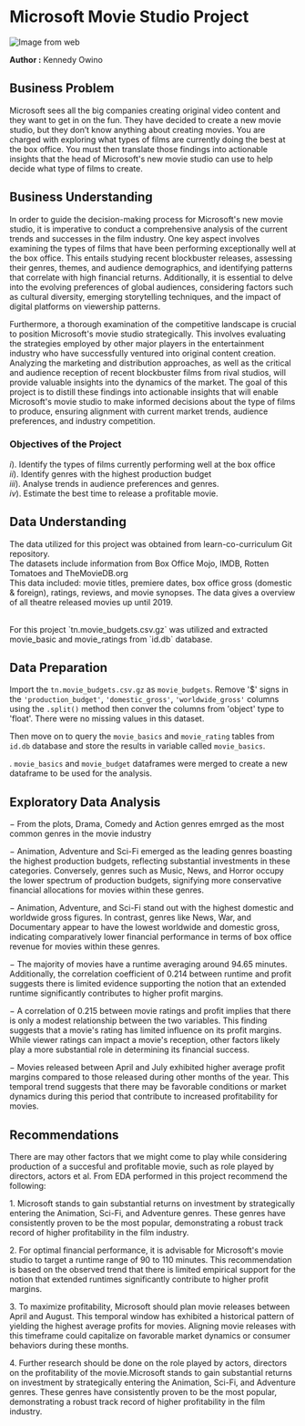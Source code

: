 # Microsoft Movie Studio Project
![Image from web](https://tibs.ac.ke/uploads/course_cover_images/FILM_PRODUCTION_1.jpg)


**Author :** Kennedy Owino


## Business Problem


Microsoft sees all the big companies creating original video content and they want to get in on the fun. They have decided to create a new movie studio, but they don’t know anything about creating movies. You are charged with exploring what types of films are currently doing the best at the box office. You must then translate those findings into actionable insights that the head of Microsoft's new movie studio can use to help decide what type of films to create.

## Business Understanding

In order to guide the decision-making process for Microsoft's new movie studio, it is imperative to conduct a comprehensive analysis of the current trends and successes in the film industry. One key aspect involves examining the types of films that have been performing exceptionally well at the box office. This entails studying recent blockbuster releases, assessing their genres, themes, and audience demographics, and identifying patterns that correlate with high financial returns. Additionally, it is essential to delve into the evolving preferences of global audiences, considering factors such as cultural diversity, emerging storytelling techniques, and the impact of digital platforms on viewership patterns.

Furthermore, a thorough examination of the competitive landscape is crucial to position Microsoft's movie studio strategically. This involves evaluating the strategies employed by other major players in the entertainment industry who have successfully ventured into original content creation. Analyzing the marketing and distribution approaches, as well as the critical and audience reception of recent blockbuster films from rival studios, will provide valuable insights into the dynamics of the market. The goal of this project is to distill these findings into actionable insights that will enable Microsoft's movie studio to make informed decisions about the type of films to produce, ensuring alignment with current market trends, audience preferences, and industry competition.


### Objectives of the Project


$i).$ Identify the types of films currently performing well at the box office
<br>
$ii).$ Identify genres with the highest production budget
<br>
$iii).$ Analyse trends in audience preferences and genres.
<br>
$iv).$ Estimate the best time to release a profitable movie.



## Data Understanding

The data utilized for this project was obtained from learn-co-curriculum Git repository.
<br>
The datasets include information from Box Office Mojo, IMDB, Rotten Tomatoes and TheMovieDB.org
<br>
This data included: movie titles, premiere dates, box office gross (domestic & foreign), ratings, reviews, and movie synopses. The data gives a overview of all theatre released movies up until 2019.

<br>
For this project  `tn.movie_budgets.csv.gz` was utilized  and extracted movie_basic and movie_ratings from `id.db` database.


## Data Preparation

Import the `tn.movie_budgets.csv.gz` as `movie_budgets`. Remove '$' signs in the `'production_budget'`, `'domestic_gross'`, `'worldwide_gross'` columns using the `.split()` method then conver the columns from 'object' type to 'float'. There were no missing values in this dataset.

Then move on to query the `movie_basics` and `movie_rating` tables from `id.db` database and store the results in variable called `movie_basics`.

$.$ `movie_basics` and `movie_budget` dataframes were merged to  create a new dataframe to be used for the analysis.


## Exploratory Data Analysis

$-$ From the plots, Drama, Comedy and Action genres emrged as the most common genres in the movie industry

$-$ Animation, Adventure and Sci-Fi emerged as the leading genres boasting the highest production budgets, reflecting substantial investments in these categories. Conversely, genres such as Music, News, and Horror occupy the lower spectrum of production budgets, signifying more conservative financial allocations for movies within these genres.

$-$ Animation, Adventure, and Sci-Fi stand out with the highest domestic and worldwide gross figures. In contrast, genres like News, War, and Documentary appear to have the lowest worldwide and domestic gross, indicating comparatively lower financial performance in terms of box office revenue for movies within these genres.

$-$ The majority of movies have a runtime averaging around 94.65 minutes. Additionally, the correlation coefficient of 0.214 between runtime and profit suggests there is limited evidence supporting the notion that an extended runtime significantly contributes to higher profit margins.

$-$ A correlation of 0.215 between movie ratings and profit implies that there is only a modest relationship between the two variables. This finding suggests that a movie's rating has limited influence on its profit margins. While viewer ratings can impact a movie's reception, other factors likely play a more substantial role in determining its financial success.

$-$ Movies released between April and July exhibited higher average profit margins compared to those released during other months of the year. This temporal trend suggests that there may be favorable conditions or market dynamics during this period that contribute to increased profitability for movies.


## Recommendations

There are may other factors that we might come to play while considering production of a succesful and profitable movie, such as role played by directors, actors et al. From EDA performed in this project recommend the following:

$1.$ Microsoft stands to gain substantial returns on investment by strategically entering the Animation, Sci-Fi, and Adventure genres. These genres have consistently proven to be the most popular, demonstrating a robust track record of higher profitability in the film industry.

$2.$ For optimal financial performance, it is advisable for Microsoft's movie studio to target a runtime range of 90 to 110 minutes. This recommendation is based on the observed trend that there is limited empirical support for the notion that extended runtimes significantly contribute to higher profit margins.

$3.$ To maximize profitability, Microsoft should plan movie releases between April and August. This temporal window has exhibited a historical pattern of yielding the highest average profits for movies. Aligning movie releases with this timeframe could capitalize on favorable market dynamics or consumer behaviors during these months.

$4.$ Further research should be done on the role played by actors, directors on the profitability of the movie.Microsoft stands to gain substantial returns on investment by strategically entering the Animation, Sci-Fi, and Adventure genres. These genres have consistently proven to be the most popular, demonstrating a robust track record of higher profitability in the film industry.